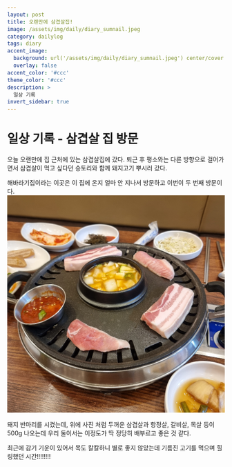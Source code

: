 ```yaml
---
layout: post
title: 오랜만에 삼겹살집!
image: /assets/img/daily/diary_sumnail.jpeg
category: dailylog
tags: diary
accent_image: 
  background: url('/assets/img/daily/diary_sumnail.jpeg') center/cover
  overlay: false
accent_color: '#ccc'
theme_color: '#ccc'
description: >
  일상 기록
invert_sidebar: true
---
```


# 일상 기록 - 삼겹살 집 방문

오늘 오랜만에 집 근처에 있는 삼겹살집에 갔다.
퇴근 후 평소와는 다른 방향으로 걸어가면서 삼겹살이 먹고 싶다던 승토리와 함께 돼지고기 뿌시러 갔다.

해바라기집이라는 이곳은 이 집에 온지 얼마 안 지나서 방문하고 이번이 두 번째 방문이다.
![image](/assets/img/daily/20220315_191531.jpg)

돼지 반마리를 시켰는데, 위에 사진 처럼 두꺼운 삼겹살과 항정살, 갈비살, 목살 등이 500g 나오는데 우리 둘이서는 이정도가 딱 정당히 배부르고 좋은 것 같다.

최근에 감기 기운이 있어서 목도 칼칼하니 별로 좋지 않았는데 기름진 고기를 먹으며 힐링했던 시간!!!!!!!!